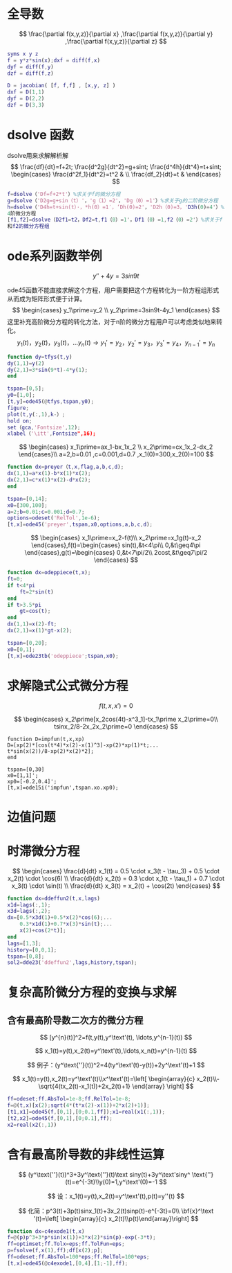 # 全导数

$$
\frac{\partial f(x,y,z)}{\partial x} ,\frac{\partial f(x,y,z)}{\partial y} ,\frac{\partial f(x,y,z)}{\partial z}
$$

```matlab
syms x y z
f = y*z*sin(x);dxf = diff(f,x)
dyf = diff(f,y)
dzf = diff(f,z)

D = jacobian( [f, f,f] , [x,y, z] )
dxf = D(1,1)
dyf = D(2,2)
dzf = D(3,3)
```

# dsolve 函数

dsolve用来求解解析解
$$
\frac{df}{dt}=f+2t;
\frac{d^2g}{dt^2}=g+sint;
\frac{d^4h}{dt^4}=t+sint;
\begin{cases}
\frac{d^2f_1}{dt^2}=t^2 & \\
 \frac{df_2}{dt}=t & 
\end{cases}
$$

```matlab
f=dsolve（'Df=f+2*t'）%求关于f的微分方程
g=dsolve（'D2g=g+sin（t）'，'g（1）=2'，'Dg（0）=1'）%求关于g的二阶微分方程
h=dsolve（'D4h=t+sin(t）·，*h(0）=1′，‘Dh(0)=2'，'D2h（0)=3，'D3h(0)=4'）%求关于h的
4阶微分方程
[f1,f2]=dsolve（D2f1=t2，Df2=t,f1（0）=1'，Df1（0）=1,f2（0）=2'）%求关于f
和f2的微分方程组

```

# ode系列函数举例

$$
y\prime\prime+4y=3sin9t
$$

ode45函数不能直接求解这个方程，用户需要把这个方程转化为一阶方程组形式从而成为矩阵形式便于计算。
$$
\begin{cases}
y_1\prime=y_2 \\
y_2\prime=3sin9t-4y_1
\end{cases}
$$
这里补充高阶微分方程的转化方法，对于n阶的微分方程用户可以考虑类似地来转化。
$$
y_1(t)，y_2(t)，y_3(t)，\ldots y_n(t) \longrightarrow y_1\prime=y_2 ，y_2\prime=y_3，y_3\prime=y_4，{y_{n-1}}\prime=y_n
$$

```matlab
function dy=tfys(t,y)
dy(1,1)=y(2)
dy(2,1)=3*sin(9*t)-4*y(1);
end

tspan=[0,5];
y0=[1,0];
[t,y]=ode45(@tfys,tspan,y0);
figure;
plot(t,y(:,1),k-）;
hold on;
set（gca,'Fontsize',12);
xlabel（'\itt',Fontsize",16);
```

$$
\begin{cases}
x_1\prime=ax_1-bx_1x_2 \\
x_2\prime=cx_1x_2-dx_2
\end{cases}\\
a=2,b=0.01 ,c=0.001,d=0.7 ,x_1(0)=300,x_2(0)=100
$$

```matlab
function dx=preyer（t,x,flag,a,b,c,d);
dx(1,1)=a*x(1)-b*x(1)*x(2);
dx(2,1)=c*x(1)*x(2)-d*x(2);
end

tspan=[0,14];
x0=[300,100];
a=2;b=0.01;c=0.001;d=0.7;
options=odeset('RelTol',1e-6);
[t,x]=ode45('preyer',tspan,x0,options,a,b,c,d);
```

$$
\begin{cases}
x_1\prime=x_2-f(t)\\
x_2\prime=x_1g(t)-x_2
\end{cases},f(t)=\begin{cases}
sin(t),&t<4\pi\\
0,&t\geq4\pi
\end{cases},g(t)=\begin{cases}
0,&t<7\pi/2\\
2cost,&t\geq7\pi/2
\end{cases}
$$

```matlab
function dx=odeppiece(t,x);
ft=0;
if t<4*pi
	ft=2*sin(t)
end
if t>3.5*pi
	gt=cos(t);
end
dx(1,1)=x(2)-ft;
dx(2,1)=x(1)*gt-x(2);

tspan=[0,20];
x0=[0,1];
[t,x]=ode23tb('odeppiece';tspan,x0);
```

# 求解隐式公式微分方程

$$
f(t,x,x\prime)=0
$$

$$
\begin{cases}
x_2\prime[x_2cos(4t)-x^3_1]-tx_1\prime x_2\prime=0\\
tsinx_2/8-2x_2x_2\prime=0
\end{cases}
$$

```
function D=impfun(t,x,xp)
D=[xp(2)*[cos(t*4)*x(2)-x(1)^3]-xp(2)*xp(1)*t;...
t*sin(x(2))/8-xp(2)*x(2)*2];
end
```

```
tspan=[0,30]
x0=[1,1]';
xp0=[-0.2,0.4]';
[t,x]=ode15i('impfun',tspan.xo.xp0);
```

# 边值问题

# 时滞微分方程


$$
\begin{cases}
\frac{d}{dt} x_1(t) = 0.5 \cdot x_3(t - \tau_3) + 0.5 \cdot x_2(t) \cdot \cos(6) \\
\frac{d}{dt} x_2(t) = 0.3 \cdot x_1(t - \tau_1) + 0.7 \cdot x_3(t) \cdot \sin(t) \\
\frac{d}{dt} x_3(t) = x_2(t) + \cos(2t)
\end{cases}
$$


```matlab
function dx=ddeffun2(t,x,lags)
x1d=lags(:,1);
x3d=lags(:,2);
dx=[0.5*x3d(1)+0.5*x(2)*cos(6);...
    0.3*x1d(1)+0.7*x(3)*sin(t);...
    x(2)+cos(2*t)];
end
lags=[1,3];
history=[0,0,1];
tspan=[0,8];
sol2=dde23('ddeffun2',lags,history,tspan);


```

# 复杂高阶微分方程的变换与求解

## 含有最高阶导数二次方的微分方程

$$
[y^{n}(t)]^2=f(t,y(t),y^\text'(t), \ldots,y^{n-1}(t))
$$

$$
x_1(t)=y(t),x_2(t)=y^\text'(t),\ldots,x_n(t)=y^{n-1}(t)
$$

$$
例子：(y^\text{''}(t))^2=4(ty^\text'(t)-y(t))+2y^\text'(t)+1
$$

$$
x_1(t)=y(t),x_2(t)=y^\text'(t)\\x^\text'(t)=\left[ \begin{array}{c} x_2(t)\\-\sqrt{4(tx_2(t)-x_1(t))+2x_2(t)+1}  \end{array} \right]
$$

```matlab
ff=odeset;ff.AbsTol=1e-8;ff.RelTol=1e-8;
f=@(t,x)[x(2);sqrt(4*(t*x(2)-x(1))+2*x(2)+1)];
[t1,x1]=ode45(f,[0,1],[0;0.1,ff]);x1=real(x1(:,1));
[t2,x2]=ode45(f,[0,1],[0;0.1],ff);
x2=real(x2(:,1))

```

# 含有最高阶导数的非线性运算

$$
(y^\text{''}(t))^3+3y^\text{''}(t)\text siny(t)+3y^\text'siny^ \text{''}(t)=e^{-3t}\\y(0)=1,y^\text'(0)=-1
$$

$$
设：x_1(t)=y(t),x_2(t)=y^\text'(t),p(t)=y''(t)
$$

$$
化简：p^3(t)+3p(t)sinx_1(t)+3x_2(t)sinp(t)-e^{-3t}=0\\
\bf{x}^\text '(t)=\left[ \begin{array}{c} x_2(t)\\p(t)\end{array}\right]
$$

```matlab
function dx=c4exode1(t,x)
f=@(p)p^3+3*p*sin(x(1))+3*x(2)*sin(p)-exp(-3*t);
ff=optimset;ff.Tolx=eps;ff.TolFun=eps;
p=fsolve(f,x(1),ff);df[x(2);p];
ff=odeset;ff.AbsTol=100*eps;ff.RelTol=100*eps;
[t,x]=ode45(@c4exode1,[0,4],[1;-1],ff);
```

